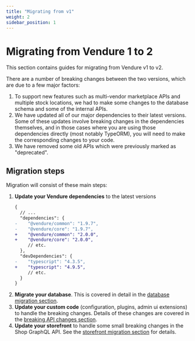 ```yaml
---
title: "Migrating from v1"
weight: 2
sidebar_position: 1
---
```


# Migrating from Vendure 1 to 2

This section contains guides for migrating from Vendure v1 to v2.

There are a number of breaking changes between the two versions, which are due to a few major factors:

1. To support new features such as multi-vendor marketplace APIs and multiple stock locations, we had to make some changes to the database schema and some of the internal APIs.
2. We have updated all of our major dependencies to their latest versions. Some of these updates involve breaking changes in the dependencies themselves, and in those cases where you are using those dependencies directly (most notably TypeORM), you will need to make the corresponding changes to your code.
3. We have removed some old APIs which were previously marked as "deprecated".

## Migration steps

Migration will consist of these main steps:

1. **Update your Vendure dependencies** to the latest versions
   ```diff
   {
     // ...
     "dependencies": {
   -    "@vendure/common": "1.9.7",
   -    "@vendure/core": "1.9.7",
   +    "@vendure/common": "2.0.0",
   +    "@vendure/core": "2.0.0",
        // etc.
     },
     "devDependencies": {
   -    "typescript": "4.3.5",
   +    "typescript": "4.9.5",
        // etc.
     }
   }
   ```
2. **Migrate your database**. This is covered in detail in the [database migration section](/guides/advanced-topics/migrating-from-v1/database-migration).
3. **Update your custom code** (configuration, plugins, admin ui extensions) to handle the breaking changes. Details of these changes are covered in the [breaking API changes section](/guides/advanced-topics/migrating-from-v1/breaking-api-changes).
4. **Update your storefront** to handle some small breaking changes in the Shop GraphQL API. See the [storefront migration section](/guides/advanced-topics/migrating-from-v1/storefront-migration) for details.
